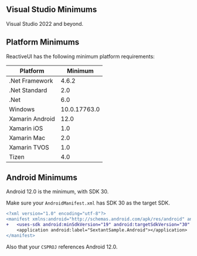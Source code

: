 
## Visual Studio Minimums

Visual Studio 2022 and beyond.

## Platform Minimums

ReactiveUI has the following minimum platform requirements:

| Platform | Minimum |
|----------|---------|
| .Net Framework | 4.6.2 |
| .Net Standard | 2.0 |
| .Net | 6.0 |
| Windows | 10.0.17763.0 |
| Xamarin Android | 12.0 |
| Xamarin iOS | 1.0 |
| Xamarin Mac | 2.0 |
| Xamarin TVOS | 1.0 |
| Tizen | 4.0 |

## Android Minimums

Android 12.0 is the minimum, with SDK 30.

Make sure your `AndroidManifest.xml` has SDK 30 as the target SDK.

```diff
<?xml version="1.0" encoding="utf-8"?>
<manifest xmlns:android="http://schemas.android.com/apk/res/android" android:versionCode="1" android:versionName="1.0" package="com.giusepe.SextantSample" android:installLocation="auto">
+	<uses-sdk android:minSdkVersion="19" android:targetSdkVersion="30" />
 	<application android:label="SextantSample.Android"></application>
</manifest> 
```

Also that your `CSPROJ` references Android 12.0.
